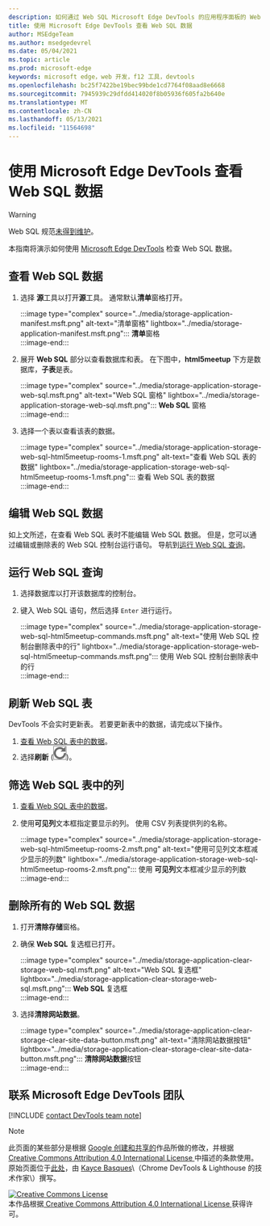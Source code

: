 ```yaml
---
description: 如何通过 Web SQL Microsoft Edge DevTools 的应用程序面板的 Web SQL 数据。
title: 使用 Microsoft Edge DevTools 查看 Web SQL 数据
author: MSEdgeTeam
ms.author: msedgedevrel
ms.date: 05/04/2021
ms.topic: article
ms.prod: microsoft-edge
keywords: microsoft edge，web 开发，f12 工具，devtools
ms.openlocfilehash: bc25f7422be19bec99bde1cd7764f08aad8e6668
ms.sourcegitcommit: 7945939c29dfdd414020f8b05936f605fa2b640e
ms.translationtype: MT
ms.contentlocale: zh-CN
ms.lasthandoff: 05/13/2021
ms.locfileid: "11564698"
---
```

<!-- Copyright Kayce Basques 

   Licensed under the Apache License, Version 2.0 (the "License");
   you may not use this file except in compliance with the License.
   You may obtain a copy of the License at

       https://www.apache.org/licenses/LICENSE-2.0

   Unless required by applicable law or agreed to in writing, software
   distributed under the License is distributed on an "AS IS" BASIS,
   WITHOUT WARRANTIES OR CONDITIONS OF ANY KIND, either express or implied.
   See the License for the specific language governing permissions and
   limitations under the License.  -->
# <a name="view-web-sql-data-with-microsoft-edge-devtools"></a>使用 Microsoft Edge DevTools 查看 Web SQL 数据  

> [!WARNING]
> Web SQL 规范[未得到维护][W3CWebSQLStatus]。  

本指南将演示如何使用 [Microsoft Edge DevTools][MicrosoftEdgeDevTools] 检查 Web SQL 数据。  

## <a name="view-web-sql-data"></a>查看 Web SQL 数据  

1.  选择 **源**工具以打开**源**工具。  通常默认**清单**窗格打开。  
    
    :::image type="complex" source="../media/storage-application-manifest.msft.png" alt-text="清单窗格" lightbox="../media/storage-application-manifest.msft.png":::
       **清单**窗格  
    :::image-end:::  
    
1.  展开 **Web SQL** 部分以查看数据库和表。  在下图中，**html5meetup** 下方是数据库，**子表**是表。  
    
    :::image type="complex" source="../media/storage-application-storage-web-sql.msft.png" alt-text="Web SQL 窗格" lightbox="../media/storage-application-storage-web-sql.msft.png":::
       **Web SQL** 窗格  
    :::image-end:::  
    
1.  选择一个表以查看该表的数据。  
    
    :::image type="complex" source="../media/storage-application-storage-web-sql-html5meetup-rooms-1.msft.png" alt-text="查看 Web SQL 表的数据" lightbox="../media/storage-application-storage-web-sql-html5meetup-rooms-1.msft.png":::
       查看 Web SQL 表的数据  
    :::image-end:::  
    
## <a name="edit-web-sql-data"></a>编辑 Web SQL 数据  

如上文所述，在查看 Web SQL 表时不能编辑 Web SQL 数据。  但是，您可以通过编辑或删除表的 Web SQL 控制台运行语句。  导航到[运行 Web SQL 查询](#run-web-sql-queries)。  

## <a name="run-web-sql-queries"></a>运行 Web SQL 查询  

1.  选择数据库以打开该数据库的控制台。  
1.  键入 Web SQL 语句，然后选择 `Enter` 进行运行。  
    
    :::image type="complex" source="../media/storage-application-storage-web-sql-html5meetup-commands.msft.png" alt-text="使用 Web SQL 控制台删除表中的行" lightbox="../media/storage-application-storage-web-sql-html5meetup-commands.msft.png":::
       使用 Web SQL 控制台删除表中的行  
    :::image-end:::  
    
## <a name="refresh-a-web-sql-table"></a>刷新 Web SQL 表  

DevTools 不会实时更新表。  若要更新表中的数据，请完成以下操作。  

1.  [查看 Web SQL 表中的数据](#view-web-sql-data)。  
1.  选择**刷新** \(![Refresh](../media/refresh-icon.msft.png)\)。  
    
## <a name="filter-out-columns-in-a-web-sql-table"></a>筛选 Web SQL 表中的列  

1.  [查看 Web SQL 表中的数据](#view-web-sql-data)。  
1.  使用**可见列**文本框指定要显示的列。  使用 CSV 列表提供列的名称。  
    
    :::image type="complex" source="../media/storage-application-storage-web-sql-html5meetup-rooms-2.msft.png" alt-text="使用可见列文本框减少显示的列数" lightbox="../media/storage-application-storage-web-sql-html5meetup-rooms-2.msft.png":::
       使用 **可见列**文本框减少显示的列数  
    :::image-end:::  
    
## <a name="delete-all-web-sql-data"></a>删除所有的 Web SQL 数据  

1.  打开**清除存储**窗格。  
1.  确保 **Web SQL** 复选框已打开。  
    
    :::image type="complex" source="../media/storage-application-clear-storage-web-sql.msft.png" alt-text="Web SQL 复选框" lightbox="../media/storage-application-clear-storage-web-sql.msft.png":::
       **Web SQL** 复选框  
    :::image-end:::  
    
1.  选择**清除网站数据**。  
    
    :::image type="complex" source="../media/storage-application-clear-storage-clear-site-data-button.msft.png" alt-text="清除网站数据按钮" lightbox="../media/storage-application-clear-storage-clear-site-data-button.msft.png":::
       **清除网站数据**按钮  
    :::image-end:::  
    
## <a name="getting-in-touch-with-the-microsoft-edge-devtools-team"></a>联系 Microsoft Edge DevTools 团队  

[!INCLUDE [contact DevTools team note](../includes/contact-devtools-team-note.md)]  

<!-- links -->  

[MicrosoftEdgeDevTools]: ../../devtools-guide-chromium/index.md "Microsoft Edge (Chromium) 开发人员工具 | Microsoft Docs"  

[W3CWebSQLStatus]: https://w3.org/TR/webdatabase/#status-of-this-document "Web SQL 数据库 | W3C"  

> [!NOTE]
> 此页面的某些部分是根据 [Google 创建和共享的][GoogleSitePolicies]作品所做的修改，并根据[ Creative Commons Attribution 4.0 International License ][CCA4IL]中描述的条款使用。  
> 原始页面位于[此处](https://developers.google.com/web/tools/chrome-devtools/storage/websql)，由 [Kayce Basques][KayceBasques]\（Chrome DevTools \& Lighthouse 的技术作家\）撰写。  

[![Creative Commons License][CCby4Image]][CCA4IL]  
本作品根据[ Creative Commons Attribution 4.0 International License ][CCA4IL]获得许可。  

[CCA4IL]: https://creativecommons.org/licenses/by/4.0  
[CCby4Image]: https://i.creativecommons.org/l/by/4.0/88x31.png  
[GoogleSitePolicies]: https://developers.google.com/terms/site-policies  
[KayceBasques]: https://developers.google.com/web/resources/contributors#kayce-basques  
